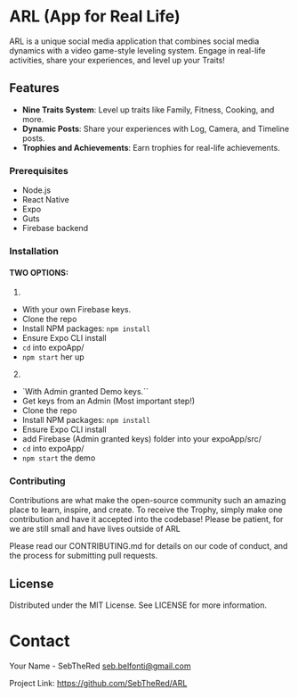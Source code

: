 # ARL (App for Real Life)

ARL is a unique social media application that combines social media dynamics with a video game-style leveling system. Engage in real-life activities, share your experiences, and level up your Traits!

## Features

- **Nine Traits System**: Level up traits like Family, Fitness, Cooking, and more.
- **Dynamic Posts**: Share your experiences with Log, Camera, and Timeline posts.
- **Trophies and Achievements**: Earn trophies for real-life achievements.

### Prerequisites

- Node.js
- React Native
- Expo
- Guts
- Firebase backend

### Installation
#### TWO OPTIONS:

1. 
- With your own Firebase keys.
- Clone the repo
- Install NPM packages: `npm install`
- Ensure Expo CLI install
- `cd` into expoApp/
- `npm start` her up

2. 
- `With Admin granted Demo keys.``
- Get keys from an Admin (Most important step!)
- Clone the repo
- Install NPM packages: `npm install`
- Ensure Expo CLI install
- add Firebase (Admin granted keys) folder into your expoApp/src/
- `cd` into expoApp/
- `npm start` the demo


### Contributing
Contributions are what make the open-source community such an amazing place to learn, inspire, and create.
To receive the Trophy, simply make one contribution and have it accepted into the codebase!
Please be patient, for we are still small and have lives outside of ARL 

Please read our CONTRIBUTING.md for details on our code of conduct, and the process for submitting pull requests.

## License
Distributed under the MIT License. See LICENSE for more information.

# Contact
Your Name - SebTheRed seb.belfonti@gmail.com

Project Link: https://github.com/SebTheRed/ARL